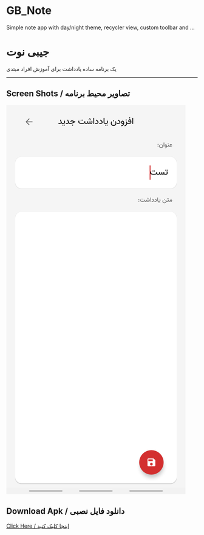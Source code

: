 # GB_Note

Simple note app with day/night theme, recycler view, custom toolbar and ...



# جیبی نوت

یک برنامه ساده یادداشت برای آموزش افراد مبتدی

---

## Screen Shots / تصاویر محیط برنامه

![main](https://github.com/mehrankasebvatan/GB_Note/blob/master/app/ScreenShots/GB01.png?raw=true)

## Download Apk / دانلود فایل نصبی

[Click Here / اینجا کلیک کنید](https://raw.githubusercontent.com/mehrankasebvatan/GB_Note/master/app/release/GB_Note.apk)



